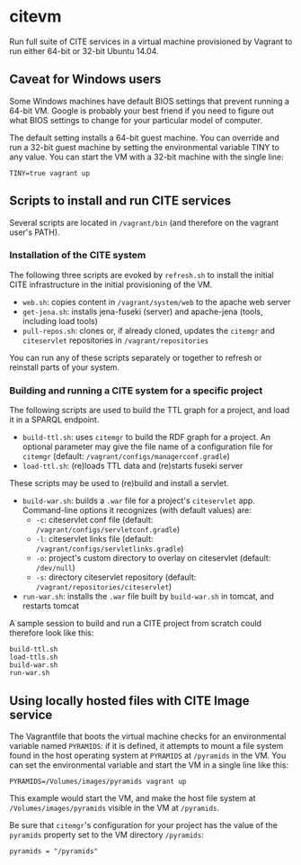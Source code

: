 # citevm #

Run full suite of CITE services in a virtual machine provisioned by Vagrant to run either 64-bit or 32-bit Ubuntu 14.04.

## Caveat for Windows users ##

Some Windows machines have default BIOS settings that prevent running a 64-bit VM.  Google is probably your best friend if you need to figure out what BIOS settings to change for your particular model of computer.

The default setting installs a 64-bit guest machine.  You can override and run a 32-bit guest machine by setting the environmental variable TINY to any value.  You can start the VM with a 32-bit machine with the single line:

    TINY=true vagrant up
    
## Scripts to install and run CITE services ##

Several scripts are located in `/vagrant/bin` (and therefore on the vagrant user's PATH).  


### Installation of the CITE system ###


The following three scripts are evoked by `refresh.sh` to install the initial CITE infrastructure in the initial provisioning of the VM. 

- `web.sh`:  copies content in `/vagrant/system/web` to the apache web server
- `get-jena.sh`:  installs jena-fuseki (server) and apache-jena (tools, including load tools)
- `pull-repos.sh`:  clones or, if already cloned, updates the `citemgr` and `citeservlet` repositories in `/vagrant/repositories`

You can run any of these scripts separately or together to refresh or reinstall parts of your system.

### Building and running a CITE system for a specific project ###


The following scripts are used to build the TTL graph for a project, and load it in
a SPARQL endpoint.


- `build-ttl.sh`:  uses `citemgr` to build the RDF graph for a project.  An optional parameter may give the file name of a configuration file for `citemgr` (default: `/vagrant/configs/managerconf.gradle`)
- `load-ttl.sh`:    (re)loads TTL data and (re)starts fuseki server

These scripts may be used to (re)build and install a servlet.

- `build-war.sh`: builds a `.war` file for a project's `citeservlet` app.  Command-line options it recognizes (with default values) are:
    - `-c`: citeservlet conf file (default: `/vagrant/configs/servletconf.gradle`)
    - `-l`: citeservlet links file (default: `/vagrant/configs/servletlinks.gradle`)
    - `-o`: project's custom directory to overlay on citeservlet  (default: `/dev/null`)
    - `-s`: directory citeservlet repository (default: `/vagrant/repositories/citeservlet`)
- `run-war.sh`:  installs the `.war` file built by `build-war.sh` in tomcat, and restarts tomcat


A sample session to build and run a CITE project from scratch could therefore look like this:

    build-ttl.sh
    load-ttls.sh
    build-war.sh
    run-war.sh


## Using locally hosted files with CITE Image service ##

The Vagrantfile that boots the virtual machine checks for an environmental variable named `PYRAMIDS`: if it is defined, it attempts to mount a file system found in the host operating system at `PYRAMIDS`  at `/pyramids` in the VM. You can set the environmental variable and start the VM in a single line like this:

    PYRAMIDS=/Volumes/images/pyramids vagrant up

This example would start the VM, and make the host file system at `/Volumes/images/pyramids` visible in the VM at `/pyramids`.

Be sure that `citemgr`'s configuration for your project has the value of the `pyramids` property set to the VM directory `/pyramids`:

    pyramids = "/pyramids"


